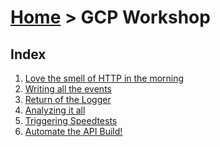 [Home](../README) > GCP Workshop 
================================

Index
-----
1. [Love the smell of HTTP in the morning](love-the-smell-of-http)
2. [Writing all the events](writing-all-the-events)
3. [Return of the Logger](return-of-the-logger)
4. [Analyzing it all](analyzing-it-all)
5. [Triggering Speedtests](triggering-speedtests)
6. [Automate the API Build!](automate-the-api-build)